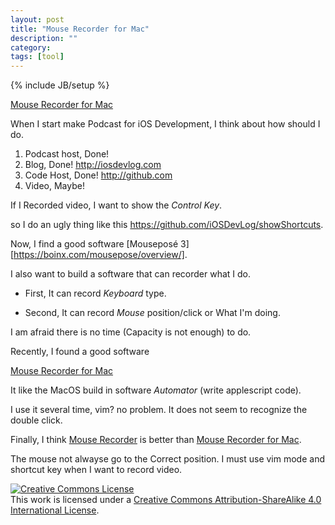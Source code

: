```yaml
---
layout: post
title: "Mouse Recorder for Mac"
description: ""
category: 
tags: [tool]
---
```

{% include JB/setup %}

[Mouse Recorder for Mac](https://www.jitbit.com/mac-mouse-recorder/)

When I start make Podcast for iOS Development, I think about how should I do.

1. Podcast host, Done!
2. Blog, Done! <http://iosdevlog.com>
3. Code Host, Done! <http://github.com>
4. Video, Maybe!

If I Recorded video, I want to show the *Control Key*. 

so I do an ugly thing like this <https://github.com/iOSDevLog/showShortcuts>.

Now, I find a good software [Mouseposé 3][https://boinx.com/mousepose/overview/].

I also want to build a software that can recorder what I do.

* First, It can record *Keyboard* type.

* Second, It can record *Mouse* position/click or What I'm doing.

I am afraid there is no time (Capacity is not enough) to do.

Recently, I found a good software 

[Mouse Recorder for Mac](https://www.jitbit.com/mac-mouse-recorder/)

It like the MacOS build in software *Automator* (write applescript code).

I use it several time, vim? no problem. It does not seem to recognize the double click.

Finally, I think [Mouse Recorder](https://www.jitbit.com/macro-recorder/) is better than [Mouse Recorder for Mac](https://www.jitbit.com/mac-mouse-recorder/).

The mouse not alwayse go to the Correct position. I must use vim mode and shortcut key when I want to record video.

<a rel="license" href="http://creativecommons.org/licenses/by-sa/4.0/"><img alt="Creative Commons License" style="border-width:0" src="https://i.creativecommons.org/l/by-sa/4.0/88x31.png" /></a><br />This work is licensed under a <a rel="license" href="http://creativecommons.org/licenses/by-sa/4.0/">Creative Commons Attribution-ShareAlike 4.0 International License</a>.
